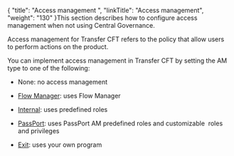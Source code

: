 {
    "title": "Access management ",
    "linkTitle": "Access management",
    "weight": "130"
}This section describes how to configure access management when not using Central Governance.

Access management for Transfer CFT refers to the policy that allow users to perform actions on the product.

You can implement access management in Transfer CFT by setting the AM type to one of the following:

-   None: no access management
-   [Flow Manager](fm_access_management): uses Flow Manager
-   [Internal](uconf_internal_am): uses predefined roles
-   [PassPort](about_passport_am): uses PassPort AM predefined roles and customizable  roles and privileges
-   [Exit](app_integration_intro/managing_exits/am_exits): uses your own program
